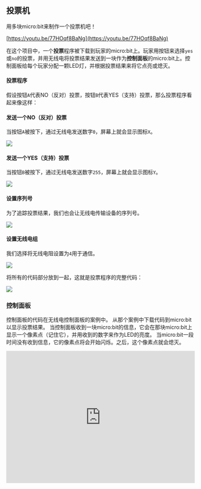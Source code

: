 ## 投票机

用多块micro:bit来制作一个投票机吧！

[https://youtu.be/77HOqf8BaNg](https://youtu.be/77HOqf8BaNg)

在这个项目中，一个**投票**程序被下载到玩家的micro:bit上。玩家用按钮来选择`yes`或`no`的投票，并用无线电将投票结果发送到一块作为**控制面板**的micro:bit上。控制面板给每个玩家分配一颗LED灯，并根据投票结果来将它点亮或熄灭。

#### 投票程序
假设按钮`A`代表NO（反对）投票，按钮`B`代表YES（支持）投票，那么投票程序看起来像这样：

#### 发送一个NO（反对）投票
当按钮`A`被按下，通过无线电发送数字`0`，屏幕上就会显示图标`X`。

![](https://i.imgur.com/Fax3S6P.png)

#### 发送一个YES（支持）投票
当按钮`B`被按下，通过无线电发送数字`255`，屏幕上就会显示图标`Y`。

![](https://i.imgur.com/xfr9srN.png)

#### 设置序列号
为了追踪投票结果，我们也会让无线电传输设备的序列号。

![](https://i.imgur.com/imV728b.png)

#### 设置无线电组
我们选择将无线电阻设置为`4`用于通信。

![](https://i.imgur.com/hRvSznV.png)

将所有的代码部分放到一起，这就是投票程序的完整代码：

![](https://i.imgur.com/UYsuqkl.png)

### 控制面板

控制面板的代码在无线电控制面板的案例中。
从那个案例中下载代码到micro:bit以显示投票结果。
当控制面板收到一块micro:bit的信息，它会在那块micro:bit上显示一个像素点（记住它），并用收到的数字来作为LED的亮度。
当micro:bit一段时间没有收到信息，它的像素点将会开始闪烁。之后，这个像素点就会熄灭。

<div style="position:relative;height:0;padding-bottom:70%;overflow:hidden;"><iframe style="position:absolute;top:0;left:0;width:100%;height:100%;" src="https://makecode.microbit.org/#pub:_cyA0wJioC4mp" frameborder="0" sandbox="allow-popups allow-forms allow-scripts allow-same-origin"></iframe></div>

